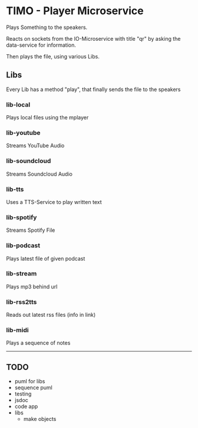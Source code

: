 # TIMO - Player Microservice

Plays Something to the speakers.

Reacts on sockets from the IO-Microservice with title "qr" by asking the data-service for information.

Then plays the file, using various Libs.

## Libs

Every Lib has a method "play", that finally sends the file to the speakers

### lib-local

Plays local files using the mplayer

### lib-youtube

Streams YouTube Audio

### lib-soundcloud

Streams Soundcloud Audio

### lib-tts

Uses a TTS-Service to play written text

### lib-spotify

Streams Spotify File

### lib-podcast

Plays latest file of given podcast

### lib-stream

Plays mp3 behind url

### lib-rss2tts

Reads out latest rss files (info in link)

### lib-midi

Plays a sequence of notes

---

## TODO

* puml for libs
* sequence puml
* testing
* jsdoc
* code app
* libs
  * make objects